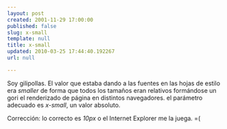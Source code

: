 ```yaml
---
layout: post
created: 2001-11-29 17:00:00
published: false
slug: x-small
template: null
title: x-small
updated: 2010-03-25 17:44:40.192267
url: null

---
```


Soy gilipollas. El valor que estaba dando a las fuentes en las hojas de estilo era <i>smaller</i> de forma que todos los tamaños eran relativos formándose un gori el renderizado de página en distintos navegadores. el parámetro adecuado es <i>x-small</i>, un valor absoluto.

Corrección: lo correcto es <i>10px</i> o el Internet Explorer me la juega. =(


